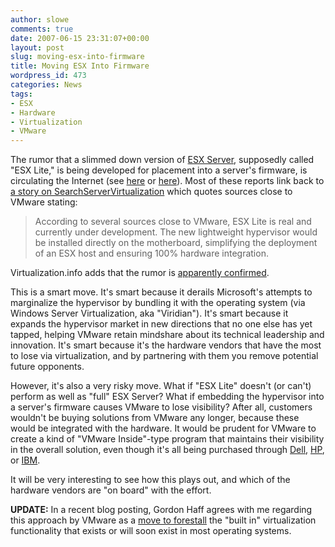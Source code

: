 ```yaml
---
author: slowe
comments: true
date: 2007-06-15 23:31:07+00:00
layout: post
slug: moving-esx-into-firmware
title: Moving ESX Into Firmware
wordpress_id: 473
categories: News
tags:
- ESX
- Hardware
- Virtualization
- VMware
---
```


The rumor that a slimmed down version of [ESX Server](http://www.vmware.com/products/vi/esx/), supposedly called "ESX Lite," is being developed for placement into a server's firmware, is circulating the Internet (see [here](http://www.cmswire.com/cms/virtualization/embedded-esx-lites-allegedly-acooking-at-vmware-001377.php) or [here](http://www.thincomputing.net/comment.php?comment.news.3386)). Most of these reports link back to [a story on SearchServerVirtualization](http://searchservervirtualization.techtarget.com/originalContent/0,289142,sid94_gci1260992,00.html) which quotes sources close to VMware stating:

>According to several sources close to VMware, ESX Lite is real and currently under development. The new lightweight hypervisor would be installed directly on the motherboard, simplifying the deployment of an ESX host and ensuring 100% hardware integration.

Virtualization.info adds that the rumor is [apparently confirmed](http://www.virtualization.info/2007/06/vmware-esx-server-lite-edition-coming.html).

This is a smart move. It's smart because it derails Microsoft's attempts to marginalize the hypervisor by bundling it with the operating system (via Windows Server Virtualization, aka "Viridian"). It's smart because it expands the hypervisor market in new directions that no one else has yet tapped, helping VMware retain mindshare about its technical leadership and innovation. It's smart because it's the hardware vendors that have the most to lose via virtualization, and by partnering with them you remove potential future opponents.

However, it's also a very risky move. What if "ESX Lite" doesn't (or can't) perform as well as "full" ESX Server? What if embedding the hypervisor into a server's firmware causes VMware to lose visibility? After all, customers wouldn't be buying solutions from VMware any longer, because these would be integrated with the hardware. It would be prudent for VMware to create a kind of "VMware Inside"-type program that maintains their visibility in the overall solution, even though it's all being purchased through [Dell](http://www.dell.com/), [HP](http://www.hp.com/), or [IBM](http://www.ibm.com/).

It will be very interesting to see how this plays out, and which of the hardware vendors are "on board" with the effort.

**UPDATE:** In a recent blog posting, Gordon Haff agrees with me regarding this approach by VMware as a [move to forestall](http://www.illuminata.com/perspectives/?p=330) the "built in" virtualization functionality that exists or will soon exist in most operating systems.
